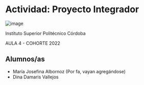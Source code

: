 # Actividad: Proyecto Integrador
![image](https://user-images.githubusercontent.com/87395600/174906450-8683b0b3-da13-4356-8cef-432073d5088b.png)

Instituto Superior Politécnico Córdoba 

AULA 4 - COHORTE 2022


## Alumnos/as

- María Josefina Albornoz
(Por fa, vayan agregándose)
- Dina Damaris Vallejos 
